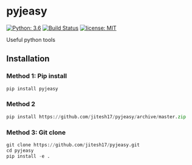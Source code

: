 # pyjeasy
[![Python: 3.6](https://img.shields.io/badge/Python-3.6-blue.svg)](#)
[![Build Status](https://travis-ci.org/GeorgiosGoniotakis/python-hierarchy.svg?branch=master)](https://github.com/Jitesh17/pyjeasy)
[![license: MIT](https://img.shields.io/badge/license-MIT-orange.svg)](https://opensource.org/licenses/MIT)

Useful python tools



## Installation
### Method 1: Pip install

```python
pip install pyjeasy
```

### Method 2

```python
pip install https://github.com/jitesh17/pyjeasy/archive/master.zip
```

### Method 3: Git clone

```python
git clone https://github.com/jitesh17/pyjeasy.git
cd pyjeasy
pip install -e .
```

